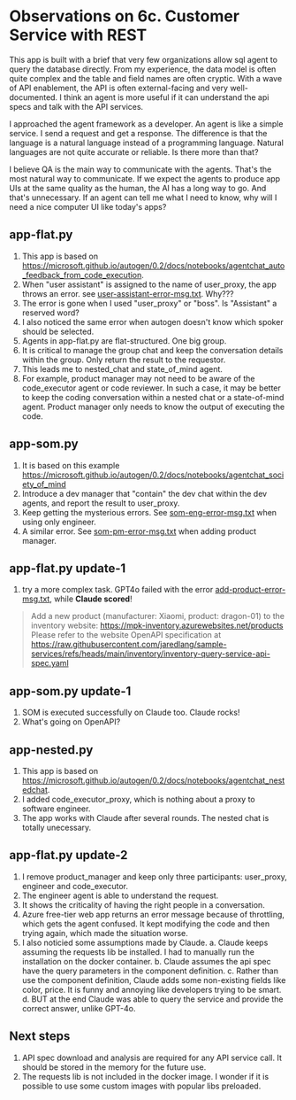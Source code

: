# Observations on 6c. Customer Service with REST

This app is built with a brief that very few organizations allow sql agent to query the database directly. From my experience, the data model is often quite complex and the table and field names are often cryptic. With a wave of API enablement, the API is often external-facing and very well-documented. I think an agent is more useful if it can understand the api specs and talk with the API services.

I approached the agent framework as a developer. An agent is like a simple service. I send a request and get a response. The difference is that the language is a natural language instead of a programming language. Natural languages are not quite accurate or reliable. Is there more than that?

I believe QA is the main way to communicate with the agents. That's the most natural way to communicate. If we expect the agents to produce app UIs at the same quality as the human, the AI has a long way to go. And that's unnecessary. If an agent can tell me what I need to know, why will I need a nice computer UI like today's apps?

## app-flat.py

1. This app is based on <https://microsoft.github.io/autogen/0.2/docs/notebooks/agentchat_auto_feedback_from_code_execution>.
2. When "user assistant" is assigned to the name of user_proxy, the app throws an error. see [user-assistant-error-msg.txt](./user-assistant-error-msg.txt). Why???
3. The error is gone when I used "user_proxy" or "boss". Is "Assistant" a reserved word?
4. I also noticed the same error when autogen doesn't know which spoker should be selected.
5. Agents in app-flat.py are flat-structured. One big group.
6. It is critical to manage the group chat and keep the conversation details within the group. Only return the result to the requestor.
7. This leads me to nested_chat and state_of_mind agent.
8. For example, product manager may not need to be aware of the code_executor agent or code reviewer. In such a case, it may be better to keep the coding conversation within a nested chat or a state-of-mind agent. Product manager only needs to know the output of executing the code.

## app-som.py

1. It is based on this example <https://microsoft.github.io/autogen/0.2/docs/notebooks/agentchat_society_of_mind>
2. Introduce a dev manager that "contain" the dev chat within the dev agents, and report the result to user_proxy.
3. Keep getting the mysterious errors. See [som-eng-error-msg.txt](./som-eng-error-msg.txt) when using only engineer.
4. A similar error. See [som-pm-error-msg.txt](./som-pm-error-msg.txt) when adding product manager.

## app-flat.py update-1

1. try a more complex task. GPT4o failed with the error [add-product-error-msg.txt](./add-product-error-msg.txt), while **Claude scored**!

> Add a new product (manufacturer: Xiaomi, product: dragon-01) to the inventory website: https://mpk-inventory.azurewebsites.net/products
> Please refer to the website OpenAPI specification at https://raw.githubusercontent.com/jaredlang/sample-services/refs/heads/main/inventory/inventory-query-service-api-spec.yaml

## app-som.py update-1

1. SOM is executed successfully on Claude too. Claude rocks!
2. What's going on OpenAPI?

## app-nested.py

1. This app is based on <https://microsoft.github.io/autogen/0.2/docs/notebooks/agentchat_nestedchat>.
2. I added code_executor_proxy, which is nothing about a proxy to software engineer.
3. The app works with Claude after several rounds. The nested chat is totally unecessary.

## app-flat.py update-2

1. I remove product_manager and keep only three participants: user_proxy, engineer and code_executor.
2. The engineer agent is able to understand the request.
3. It shows the criticality of having the right people in a conversation.
4. Azure free-tier web app returns an error message because of throttling, which gets the agent confused. It kept modifying the code and then trying again, which made the situation worse.
5. I also noticied some assumptions made by Claude.
  a. Claude keeps assuming the requests lib be installed. I had to manually run the installation on the docker container.
  b. Claude assumes the api spec have the query parameters in the component definition.
  c. Rather than use the component definition, Claude adds some non-existing fields like color, price. It is funny and annoying like developers trying to be smart.
  d. BUT at the end Claude was able to query the service and provide the correct answer, unlike GPT-4o.

## Next steps

1. API spec download and analysis are required for any API service call. It should be stored in the memory for the future use.
2. The requests lib is not included in the docker image. I wonder if it is possible to use some custom images with popular libs preloaded.
